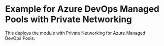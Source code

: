 # Example for Azure DevOps Managed Pools with Private Networking

This deploys the module with Private Networking for Azure Managed DevOps Pools.
